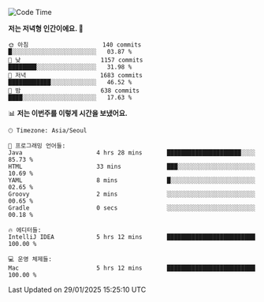   <!--START_SECTION:waka-->
![Code Time](http://img.shields.io/badge/Code%20Time-484%20hrs%2039%20mins-blue)

**저는 저녁형 인간이에요. 🦉** 

```text
🌞 아침                     140 commits         █░░░░░░░░░░░░░░░░░░░░░░░░   03.87 % 
🌆 낮　                     1157 commits        ████████░░░░░░░░░░░░░░░░░   31.98 % 
🌃 저녁                     1683 commits        ████████████░░░░░░░░░░░░░   46.52 % 
🌙 밤　                     638 commits         ████░░░░░░░░░░░░░░░░░░░░░   17.63 % 
```


📊 **저는 이번주를 이렇게 시간을 보냈어요.** 

```text
🕑︎ Timezone: Asia/Seoul

💬 프로그래밍 언어들: 
Java                     4 hrs 28 mins       █████████████████████░░░░   85.73 % 
HTML                     33 mins             ███░░░░░░░░░░░░░░░░░░░░░░   10.69 % 
YAML                     8 mins              █░░░░░░░░░░░░░░░░░░░░░░░░   02.65 % 
Groovy                   2 mins              ░░░░░░░░░░░░░░░░░░░░░░░░░   00.65 % 
Gradle                   0 secs              ░░░░░░░░░░░░░░░░░░░░░░░░░   00.18 % 

🔥 에디터들: 
IntelliJ IDEA            5 hrs 12 mins       █████████████████████████   100.00 % 

💻 운영 체제들: 
Mac                      5 hrs 12 mins       █████████████████████████   100.00 % 
```


 Last Updated on 29/01/2025 15:25:10 UTC
<!--END_SECTION:waka-->
